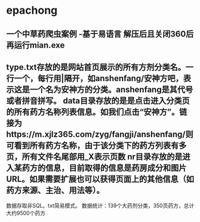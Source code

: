 # epachong
一个中草药爬虫案例 -基于易语言
解压后且关闭360后再运行mian.exe
---------------------------------------
type.txt存放的是网站首页展示的所有方剂分类名。一行一个，每行用|隔开，如anshenfang/安神方吧，表示这是一个名为安神方的分类。anshenfang是其代号或者拼音拼写。
data目录存放的是是点击进入分类页的所有药方名称列表信息。如我们点击“安神方”。链接为https://m.xjlz365.com/zyg/fangji/anshenfang/则可看到所有药方名称，由于该分类下的药方列表有多页，所有文件名尾部用_X表示页数
nr目录存放的是进入某药方的信息，目前取得的信息是药房成分和图片URL。如果需要扩展也可以获得页面上的其他信息（如药方来源、主治、用法等）。
---------------------------------------
数据存取非SQL。txt简易模式。
数据统计：139个大药剂分类，350页药方，总计大约9500个药方

